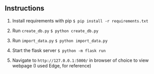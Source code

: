 **Instructions**
---

1. Install requirements with pip
`$ pip install -r requirements.txt`

2. Run `create_db.py`
`$ python create_db.py`

3. Run `import_data.py`
`$ python import_data.py`

4. Start the flask server
`$ python -m flask run`

5. Navigate to `http://127.0.0.1:5000/` in browser of choice to view webpage (I used Edge, for reference)
